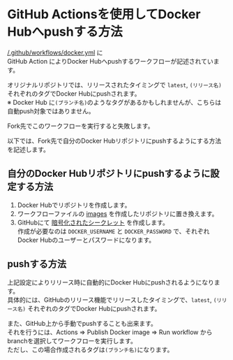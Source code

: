 GitHub Actionsを使用してDocker Hubへpushする方法
================================================================

[/.github/workflows/docker.yml](/.github/workflows/docker.yml) に  
GitHub Action によりDocker Hubへpushするワークフローが記述されています。

オリジナルリポジトリでは、リリースされたタイミングで `latest`, `(リリース名)` それぞれのタグでDocker Hubにpushされます。  
※ Docker Hub に`(ブランチ名)`のようなタグがあるかもしれませんが、こちらは自動push対象ではありません。

Fork先でこのワークフローを実行すると失敗します。

以下では、Fork先で自分のDocker Hubリポジトリにpushするようにする方法を記述します。

## 自分のDocker Hubリポジトリにpushするように設定する方法

1. Docker Hubでリポジトリを作成します。
2. ワークフローファイルの [images](https://github.com/mei23/misskey/blob/c28b5d5d49c25575c6f59b27cb04431bfd091113/.github/workflows/docker.yml#L20) を作成したリポジトリに置き換えます。
3. GitHubにて [暗号化されたシークレット](https://docs.github.com/ja/actions/reference/encrypted-secrets#creating-encrypted-secrets-for-a-repository) を作成します。  
   作成が必要なのは `DOCKER_USERNAME` と `DOCKER_PASSWORD` で、それぞれDocker Hubのユーザーとパスワードになります。

## pushする方法

上記設定によりリリース時に自動的にDocker Hubにpushされるようになります。  
具体的には、GitHubのリリース機能でリリースしたタイミングで、`latest`, `(リリース名)` それぞれのタグでDocker Hubにpushされます。

また、GitHub上から手動でpushすることも出来ます。  
それを行うには、Actions => Publish Docker image => Run workflow からbranchを選択してワークフローを実行します。  
ただし、この場合作成されるタグは`(ブランチ名)`になります。
